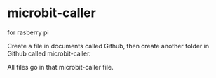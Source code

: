 # microbit-caller

for rasberry pi

Create a file in documents called Github, then create another folder in Github called microbit-caller.

All files go in that microbit-caller file.
